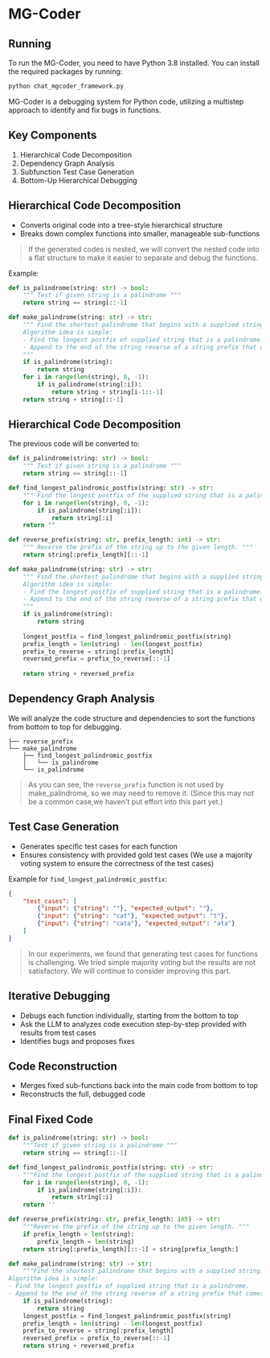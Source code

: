 # MG-Coder

## Running 

To run the MG-Coder, you need to have Python 3.8 installed. You can install the required packages by running:

```bash
python chat_mgcoder_framework.py
```

MG-Coder is a debugging system for Python code, utilizing a multistep approach to identify and fix bugs in functions.

## Key Components

1. Hierarchical Code Decomposition
2. Dependency Graph Analysis
3. Subfunction Test Case Generation
4. Bottom-Up Hierarchical Debugging

## Hierarchical Code Decomposition

- Converts original code into a tree-style hierarchical structure
- Breaks down complex functions into smaller, manageable sub-functions

> If the generated codes is nested, we will convert the nested code into a flat structure to make it easier to separate and debug the functions.

Example:
```python
def is_palindrome(string: str) -> bool:
    """ Test if given string is a palindrome """
    return string == string[::-1]

def make_palindrome(string: str) -> str:
    """ Find the shortest palindrome that begins with a supplied string.
    Algorithm idea is simple:
    - Find the longest postfix of supplied string that is a palindrome.
    - Append to the end of the string reverse of a string prefix that comes before the palindromic suffix.
    """
    if is_palindrome(string):
        return string
    for i in range(len(string), 0, -1):
        if is_palindrome(string[:i]):
            return string + string[i-1::-1]
    return string + string[::-1]
```

## Hierarchical Code Decomposition

The previous code will be converted to:

```python
def is_palindrome(string: str) -> bool:
    """ Test if given string is a palindrome """
    return string == string[::-1]

def find_longest_palindromic_postfix(string: str) -> str:
    """ Find the longest postfix of the supplied string that is a palindrome. """
    for i in range(len(string), 0, -1):
        if is_palindrome(string[:i]):
            return string[:i]
    return ""

def reverse_prefix(string: str, prefix_length: int) -> str:
    """ Reverse the prefix of the string up to the given length. """
    return string[:prefix_length][::-1]

def make_palindrome(string: str) -> str:
    """ Find the shortest palindrome that begins with a supplied string.
    Algorithm idea is simple:
    - Find the longest postfix of supplied string that is a palindrome.
    - Append to the end of the string reverse of a string prefix that comes before the palindromic suffix.
    """
    if is_palindrome(string):
        return string
    
    longest_postfix = find_longest_palindromic_postfix(string)
    prefix_length = len(string) - len(longest_postfix)
    prefix_to_reverse = string[:prefix_length]
    reversed_prefix = prefix_to_reverse[::-1]
    
    return string + reversed_prefix
```

## Dependency Graph Analysis

We will analyze the code structure and dependencies to sort the functions from bottom to top for debugging.

```
├── reverse_prefix
└── make_palindrome
    ├── find_longest_palindromic_postfix
    │   └── is_palindrome
    └── is_palindrome
```

> As you can see, the `reverse_prefix` function is not used by make_palindrome, so we may need to remove it. (Since this may not be a common case,we haven't put effort into this part yet.)

## Test Case Generation

- Generates specific test cases for each function
- Ensures consistency with provided gold test cases (We use a majority voting system to ensure the correctness of the test cases)

Example for `find_longest_palindromic_postfix`:
```json
{
    "test_cases": [
        {"input": {"string": ""}, "expected_output": ""},
        {"input": {"string": "cat"}, "expected_output": "t"},
        {"input": {"string": "cata"}, "expected_output": "ata"}
    ]
}
```

> In our experiments, we found that generating test cases for functions is challenging. We tried simple majority voting but the results are not satisfactory. We will continue to consider improving this part.

## Iterative Debugging

- Debugs each function individually, starting from the bottom to top
- Ask the LLM to analyzes code execution step-by-step provided with results from test cases
- Identifies bugs and proposes fixes

## Code Reconstruction

- Merges fixed sub-functions back into the main code from bottom to top
- Reconstructs the full, debugged code

## Final Fixed Code

```python
def is_palindrome(string: str) -> bool:
    """Test if given string is a palindrome """
    return string == string[::-1]

def find_longest_palindromic_postfix(string: str) -> str:
    """Find the longest postfix of the supplied string that is a palindrome. """
    for i in range(len(string), 0, -1):
        if is_palindrome(string[:i]):
            return string[:i]
    return ''

def reverse_prefix(string: str, prefix_length: int) -> str:
    """Reverse the prefix of the string up to the given length. """
    if prefix_length > len(string):
        prefix_length = len(string)
    return string[:prefix_length][::-1] + string[prefix_length:]

def make_palindrome(string: str) -> str:
    """Find the shortest palindrome that begins with a supplied string.
Algorithm idea is simple:
- Find the longest postfix of supplied string that is a palindrome.
- Append to the end of the string reverse of a string prefix that comes before the palindromic suffix."""
    if is_palindrome(string):
        return string
    longest_postfix = find_longest_palindromic_postfix(string)
    prefix_length = len(string) - len(longest_postfix)
    prefix_to_reverse = string[:prefix_length]
    reversed_prefix = prefix_to_reverse[::-1]
    return string + reversed_prefix
```
